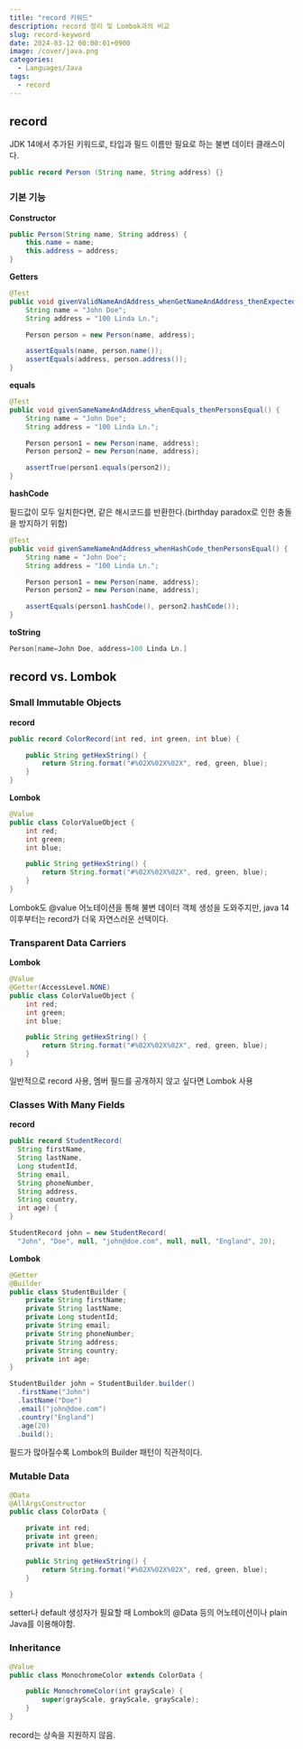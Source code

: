 ```yaml
---
title: "record 키워드"
description: record 정리 및 Lombok과의 비교
slug: record-keyword
date: 2024-03-12 00:00:01+0900
image: /cover/java.png
categories:
  - Languages/Java
tags:
  - record
---
```


## record

JDK 14에서 추가된 키워드로, 타입과 필드 이름만 필요로 하는 불변 데이터 클래스이다.

```Java
public record Person (String name, String address) {}
```

### 기본 기능

**Constructor**

```Java
public Person(String name, String address) {
    this.name = name;
    this.address = address;
}
```

**Getters**

```Java
@Test
public void givenValidNameAndAddress_whenGetNameAndAddress_thenExpectedValuesReturned() {
    String name = "John Doe";
    String address = "100 Linda Ln.";

    Person person = new Person(name, address);

    assertEquals(name, person.name());
    assertEquals(address, person.address());
}
```

**equals**

```Java
@Test
public void givenSameNameAndAddress_whenEquals_thenPersonsEqual() {
    String name = "John Doe";
    String address = "100 Linda Ln.";

    Person person1 = new Person(name, address);
    Person person2 = new Person(name, address);

    assertTrue(person1.equals(person2));
}
```

**hashCode**

필드값이 모두 일치한다면, 같은 해시코드를 반환한다.(birthday paradox로 인한 충돌을 방지하기 위함)

```Java
@Test
public void givenSameNameAndAddress_whenHashCode_thenPersonsEqual() {
    String name = "John Doe";
    String address = "100 Linda Ln.";

    Person person1 = new Person(name, address);
    Person person2 = new Person(name, address);

    assertEquals(person1.hashCode(), person2.hashCode());
}
```

**toString**

```Java
Person[name=John Doe, address=100 Linda Ln.]
```

## record vs. Lombok

### Small Immutable Objects

**record**

```Java
public record ColorRecord(int red, int green, int blue) {

    public String getHexString() {
        return String.format("#%02X%02X%02X", red, green, blue);
    }
}
```

**Lombok**

```Java
@Value
public class ColorValueObject {
    int red;
    int green;
    int blue;

    public String getHexString() {
        return String.format("#%02X%02X%02X", red, green, blue);
    }
}
```

Lombok도 @value 어노테이션을 통해 불변 데이터 객체 생성을 도와주지만, java 14 이후부터는 record가 더욱 자연스러운 선택이다.

### Transparent Data Carriers

**Lombok**

```Java
@Value
@Getter(AccessLevel.NONE)
public class ColorValueObject {
    int red;
    int green;
    int blue;

    public String getHexString() {
        return String.format("#%02X%02X%02X", red, green, blue);
    }
}
```

일반적으로 record 사용, 멤버 필드를 공개하지 않고 싶다면 Lombok 사용

### Classes With Many Fields

**record**

```Java
public record StudentRecord(
  String firstName,
  String lastName,
  Long studentId,
  String email,
  String phoneNumber,
  String address,
  String country,
  int age) {
}

StudentRecord john = new StudentRecord(
  "John", "Doe", null, "john@doe.com", null, null, "England", 20);

```

**Lombok**

```Java
@Getter
@Builder
public class StudentBuilder {
    private String firstName;
    private String lastName;
    private Long studentId;
    private String email;
    private String phoneNumber;
    private String address;
    private String country;
    private int age;
}

StudentBuilder john = StudentBuilder.builder()
  .firstName("John")
  .lastName("Doe")
  .email("john@doe.com")
  .country("England")
  .age(20)
  .build();
```

필드가 많아질수록 Lombok의 Builder 패턴이 직관적이다.

### Mutable Data

```Java
@Data
@AllArgsConstructor
public class ColorData {

    private int red;
    private int green;
    private int blue;

    public String getHexString() {
        return String.format("#%02X%02X%02X", red, green, blue);
    }

}
```

setter나 default 생성자가 필요할 때 Lombok의 @Data 등의 어노테이션이나 plain Java를 이용해야함.

### Inheritance

```Java
@Value
public class MonochromeColor extends ColorData {

    public MonochromeColor(int grayScale) {
        super(grayScale, grayScale, grayScale);
    }
}
```

record는 상속을 지원하지 않음.

